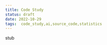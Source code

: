 ```yaml
---
title: Code Study
status: draft
date: 2022-10-29
tags:  code_study,ai,source_code,statistics 
---
```



stub

